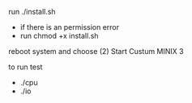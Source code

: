 run ./install.sh
- if there is an permission error 
- run chmod +x install.sh

reboot system and choose (2) Start Custum MINIX 3

to run test
- ./cpu
- ./io